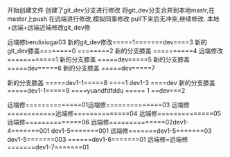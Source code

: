 开始创建文件
创建了git_dev分支进行修改
将git_dev分支合并到本地mastr,在master上push
在远端进行修改,模拟同事修改
pull下来后无冲突,继续修改.
本地+远端+远端近端修改git_dev修

远端修bendixiugai03
新的git_dev修改=====1=======dev====3
新的git_dev膝盖========0 ========2
新的分支膝盖 ==========4
远端修改============1 新的分支膝盖 =====dev=====5
新的分支膝盖 =====dev=====6
新的分支膝盖 =====dev=====7

新的分支膝盖 =====dev1-1=====8 ====1  dev1-3 ====dev
新的分支膝盖 =====dev1-1=====9 ====yuandfdfddu ===== 1 ==dev===2

远端修==============01远端修==============03
远端修============远端修==============04
远端修==============05
远端修==============06
远端修==============02dev1-4=======001
dev1-5=======001
远端修=======dev1-5=======03
dev1-5=======003
======dev1-6=======01
远端修=远端修=======dev1-7=======01




